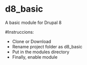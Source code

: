 # d8_basic
A basic module for Drupal 8

#Instruccions:
- Clone or Download
- Rename project folder as d8_basic
- Put in the modules directory
- Finally, enable module
